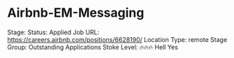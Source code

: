 # Airbnb-EM-Messaging

Stage: Status: Applied
Job URL: https://careers.airbnb.com/positions/6628190/
Location Type: remote
Stage Group: Outstanding Applications
Stoke Level: 🔥🔥🔥 Hell Yes
